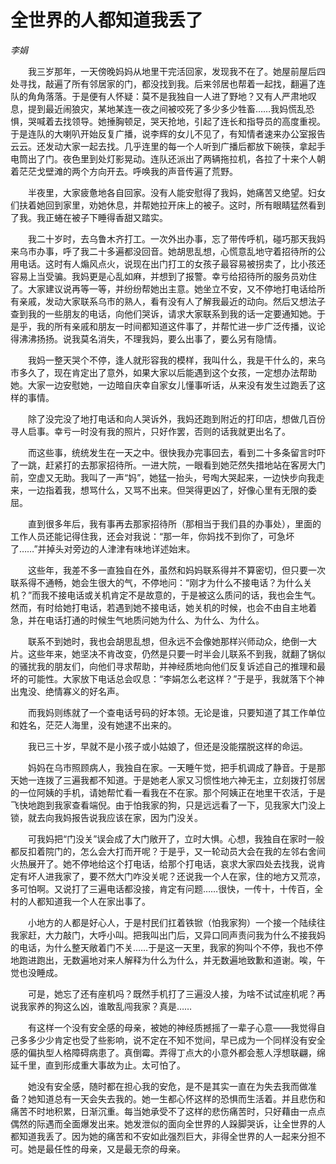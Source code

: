 # 全世界的人都知道我丢了

*李娟*

　　我三岁那年，一天傍晚妈妈从地里干完活回家，发现我不在了。她屋前屋后四处寻找，敲遍了所有邻居家的门，都没找到我。后来邻居也帮着一起找，翻遍了连队的角角落落。于是便有人怀疑：莫不是我独自一人进了野地？又有人严肃地叹息，提到最近闹狼灾，某地某连一夜之间被咬死了多少多少牲畜……我妈慌乱恐惧，哭喊着去找领导。她捶胸顿足，哭天抢地，引起了连长和指导员的高度重视。于是连队的大喇叭开始反复广播，说李辉的女儿不见了，有知情者速来办公室报告云云。还发动大家一起去找。几乎连里的每一个人听到广播后都放下碗筷，拿起手电筒出了门。夜色里到处灯影晃动。连队还派出了两辆拖拉机，各拉了十来个人朝着茫茫戈壁滩的两个方向开去。呼唤我的声音传遍了荒野。

　　半夜里，大家疲惫地各自回家。没有人能安慰得了我妈，她痛苦又绝望。妇女们扶着她回到家里，劝她休息，并帮她拉开床上的被子。这时，所有眼睛猛然看到了我。我正蜷在被子下睡得香甜又踏实。

　　我二十岁时，去乌鲁木齐打工。一次外出办事，忘了带传呼机，碰巧那天我妈来乌市办事，呼了我二十多遍都没回音。她胡思乱想，心慌意乱地守着招待所的公用电话。这时有人煽风点火，说现在出门打工的女孩子最容易被拐卖了，比小孩还容易上当受骗。我妈更是心乱如麻，并想到了报警。幸亏给招待所的服务员劝住了。大家建议说再等一等，并纷纷帮她出主意。她坐立不安，又不停地打电话给所有亲戚，发动大家联系乌市的熟人，看有没有人了解我最近的动向。然后又想法子查到我的一些朋友的电话，向他们哭诉，请求大家联系到我的话一定要通知她。于是乎，我的所有亲戚和朋友一时间都知道这件事了，并帮忙进一步广泛传播，议论得沸沸扬扬。说我莫名消失，不理我妈，要么出事了，要么另有隐情。

　　我妈一整天哭个不停，逢人就形容我的模样，我叫什么，我是干什么的，来乌市多久了，现在肯定出了意外，如果大家以后能遇到这个女孩，一定想办法帮助她。大家一边安慰她，一边暗自庆幸自家女儿懂事听话，从来没有发生过跑丢了这样的事情。

　　除了没完没了地打电话和向人哭诉外，我妈还跑到附近的打印店，想做几百份寻人启事。幸亏一时没有我的照片，只好作罢，否则的话我就更出名了。

　　而这些事，统统发生在一天之中。很快我办完事回去，看到二十多条留言时吓了一跳，赶紧打的去那家招待所。一进大院，一眼看到她茫然失措地站在客房大门前，空虚又无助。我叫了一声“妈”，她猛一抬头，号啕大哭起来，一边快步向我走来，一边指着我，想骂什么，又骂不出来。但哭得更凶了，好像心里有无限的委屈。

　　直到很多年后，我有事再去那家招待所（那相当于我们县的办事处），里面的工作人员还能记得住我，还会对我说：“那一年，你妈找不到你了，可急坏了……”并掉头对旁边的人津津有味地详述始末。

　　这些年，我差不多一直独自在外，虽然和妈妈联系得并不算密切，但只要一次联系得不通畅，她会生很大的气，不停地问：“刚才为什么不接电话？为什么关机？”而我不接电话或关机肯定不是故意的，于是被这么质问的话，我也会生气。然而，有时给她打电话，若遇到她不接电话，她关机的时候，也会不由自主地着急，并在电话打通的时候生气地质问她为什么、为什么、为什么。

　　联系不到她时，我也会胡思乱想，但永远不会像她那样兴师动众，绝倒一大片。这些年来，她坚决不肯改变，仍然是只要一时半会儿联系不到我，就翻了锅似的骚扰我的朋友们，向他们寻求帮助，并神经质地向他们反复诉述自己的推理和最坏的可能性。大家放下电话总会叹息：“李娟怎么老这样？”于是乎，我就落下个神出鬼没、绝情寡义的好名声。

　　而我妈则练就了一个查电话号码的好本领。无论是谁，只要知道了其工作单位和姓名，茫茫人海里，没有她逮不出来的。

　　我已三十岁，早就不是小孩子或小姑娘了，但还是没能摆脱这样的命运。

　　妈妈在乌市照顾病人，我独自在家。一天睡午觉，把手机调成了静音。于是那天她一连拨了三遍我都不知道。于是她老人家又习惯性地六神无主，立刻拨打邻居的一位阿姨的手机，请她帮忙看一看我在不在家。那个阿姨正在地里干农活，于是飞快地跑到我家查看端倪。由于怕我家的狗，只是远远看了一下，见我家大门没上锁，就去向我妈报告说我应该在家，因为门没关。

　　可我妈把“门没关”误会成了大门敞开了，立时大惧。心想，我独自在家时一般都反扣着院门的，怎么会大打而开呢？于是乎，又一轮动员大会在我的左邻右舍间火热展开了。她不停地给这个打电话，给那个打电话，哀求大家四处去找我，说肯定有坏人进我家了，要不然大门咋没关呢？还说我一个人在家，住的地方又荒凉，多可怕啊。又说打了三遍电话都没接，肯定有问题……很快，一传十，十传百，全村的人都知道我一个人在家出事了。

　　小地方的人都是好心人，于是村民们扛着铁锨（怕我家狗）一个接一个陆续往我家赶，大力敲门，大呼小叫。把我叫出门后，又异口同声责问我为什么不接我妈的电话，为什么整天敞着门不关……于是这一天里，我家的狗叫个不停，我也不停地跑进跑出，无数遍地对来人解释为什么为什么，并无数遍地致歉和道谢。唉，午觉也没睡成。

　　可是，她忘了还有座机吗？既然手机打了三遍没人接，为啥不试试座机呢？再说我家养的狗这么凶，谁敢乱闯我家？真是……

　　有这样一个没有安全感的母亲，被她的神经质撼摇了一辈子心意——我觉得自己多多少少肯定也受了些影响，说不定在不知不觉间，早已成为一个同样没有安全感的偏执型人格障碍病患了。真倒霉。弄得丁点大的小意外都会惹人浮想联翩，绵延千里，直到形成重大事故为止。太可怕了。

　　她没有安全感，随时都在担心我的安危，是不是其实一直在为失去我而做准备？她知道总有一天会失去我的。她一生都心怀这样的恐惧而生活着。并且悲伤和痛苦不时地积累，日渐沉重。每当她承受不了这样的悲伤痛苦时，只好藉由一点点偶然的际遇而全面爆发出来。她发泄似的面向全世界的人跺脚哭诉，让全世界的人都知道我丢了。因为她的痛苦和不安如此强烈巨大，非得全世界的人一起来分担不可。她是最任性的母亲，又是最无奈的母亲。